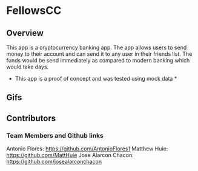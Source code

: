 # FellowsCC

## Overview
This app is a cryptocurrency banking app. The app allows users to send money to their account and can send it to any user in their friends list. The funds would be send immediately as compared to modern banking which would take days.

* This app is a proof of concept and was tested using mock data *
## Gifs

## Contributors
### Team Members and Github links
Antonio Flores:  https://github.com/AntonioFlores1
Matthew Huie: https://github.com/MattHuie
Jose Alarcon Chacon:  https://github.com/josealarconchacon

